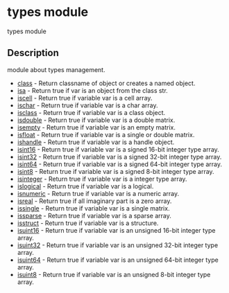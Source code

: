 

# types module

types module

## Description
module about types management.


* [class](class.md) - Return classname of object or creates a named object.
* [isa](isa.md) - Return true if var is an object from the class str.
* [iscell](iscell.md) - Return true if variable var is a cell array.
* [ischar](ischar.md) - Return true if variable var is a char array.
* [isclass](isclass.md) - Return true if variable var is a class object.
* [isdouble](isdouble.md) - Return true if variable var is a double matrix.
* [isempty](isempty.md) - Return true if variable var is an empty matrix.
* [isfloat](isfloat.md) - Return true if variable var is a single or double matrix.
* [ishandle](ishandle.md) - Return true if variable var is a handle object.
* [isint16](isint16.md) - Return true if variable var is a signed 16-bit integer type array.
* [isint32](isint32.md) - Return true if variable var is a signed 32-bit integer type array.
* [isint64](isint64.md) - Return true if variable var is a signed 64-bit integer type array.
* [isint8](isint8.md) - Return true if variable var is a signed 8-bit integer type array.
* [isinteger](isinteger.md) - Return true if variable var is a integer type array.
* [islogical](islogical.md) - Return true if variable var is a logical.
* [isnumeric](isnumeric.md) - Return true if variable var is a numeric array.
* [isreal](isreal.md) - Return true if all imaginary part is a zero array.
* [issingle](issingle.md) - Return true if variable var is a single matrix.
* [issparse](issparse.md) - Return true if variable var is a sparse array.
* [isstruct](isstruct.md) - Return true if variable var is a structure.
* [isuint16](isuint16.md) - Return true if variable var is an unsigned 16-bit integer type array.
* [isuint32](isuint32.md) - Return true if variable var is an unsigned 32-bit integer type array.
* [isuint64](isuint64.md) - Return true if variable var is an unsigned 64-bit integer type array.
* [isuint8](isuint8.md) - Return true if variable var is an unsigned 8-bit integer type array.



